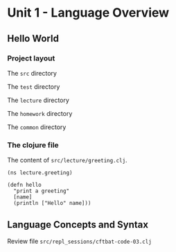 # Unit 1 - Language Overview


## Hello World

### Project layout

The `src` directory

The `test` directory

The `lecture` directory

The `homework` directory

The `common` directory

### The clojure file

The content of `src/lecture/greeting.clj`.

```
(ns lecture.greeting)

(defn hello
  "print a greeting"
  [name]
  (println ["Hello" name]))
```

## Language Concepts and Syntax

Review file     `src/repl_sessions/cftbat-code-03.clj`
